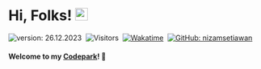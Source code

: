 # Hi, Folks! [<img src="https://media.giphy.com/media/hvRJCLFzcasrR4ia7z/giphy.gif" width="25px" height="25px">](https://nizamsetiawan.my.id/)

![version: 26.12.2023](https://img.shields.io/badge/version-26.12.2023-informational)&nbsp;
![Visitors](https://komarev.com/ghpvc/?username=nizamsetiawan&style=flat&label=visitors)&nbsp;
[![Wakatime](https://wakatime.com/badge/user/2ced7ec5-155b-498b-be8c-c237cf4936d7.svg)](https://wakatime.com/@nizam)&nbsp;
[![GitHub: nizamsetiawan](https://img.shields.io/github/followers/nizamsetiawan?label=follow&style=social)](https://github.com/nizamsetiawan)&nbsp;

#### Welcome to my [Codepark](https://fachridantm.github.io/)! 🏡

